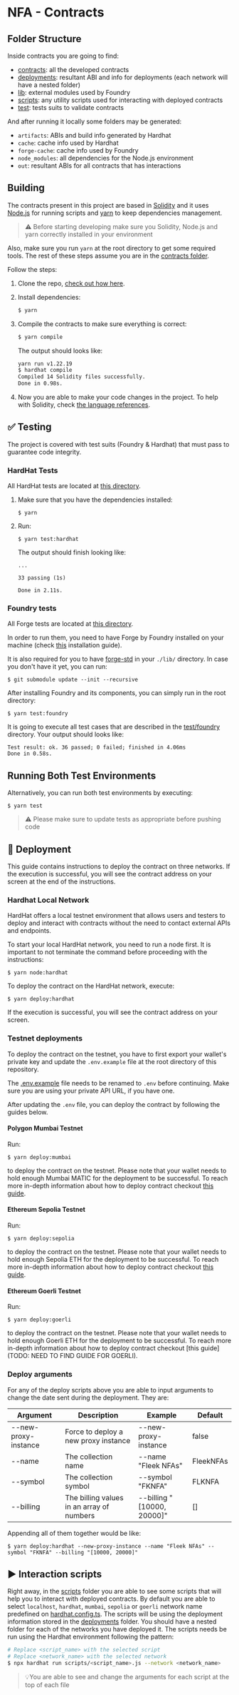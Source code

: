 # NFA - Contracts

## Folder Structure

Inside contracts you are going to find:

- [contracts](./contracts): all the developed contracts
- [deployments](./deployments): resultant ABI and info for deployments (each network will have a nested folder)
- [lib](./lib): external modules used by Foundry
- [scripts](./scripts): any utility scripts used for interacting with deployed contracts
- [test](./test): tests suits to validate contracts

And after running it locally some folders may be generated:

- `artifacts`: ABIs and build info generated by Hardhat
- `cache`: cache info used by Hardhat
- `forge-cache`: cache info used by Foundry
- `node_modules`: all dependencies for the Node.js environment
- `out`: resultant ABIs for all contracts that has interactions

## Building

The contracts present in this project are based in [Solidity](https://github.com/ethereum/solidity) and it uses [Node.js](https://nodejs.org/) for running scripts and [yarn](https://yarnpkg.com/) to keep dependencies management.

> ⚠️ Before starting developing make sure you Solidity, Node.js and yarn correctly installed in your environment

Also, make sure you run `yarn` at the root directory to get some required tools. The rest of these steps assume you are in the [contracts folder](./).

Follow the steps:

1. Clone the repo, [check out how here](https://docs.github.com/en/repositories/creating-and-managing-repositories/cloning-a-repository).

2. Install dependencies:

   ```bash
   $ yarn
   ```

3. Compile the contracts to make sure everything is correct:

   ```bash
   $ yarn compile
   ```

   The output should looks like:

   ```bash
   yarn run v1.22.19
   $ hardhat compile
   Compiled 14 Solidity files successfully.
   Done in 0.98s.
   ```

4. Now you are able to make your code changes in the project. To help with Solidity, check [the language references](https://docs.soliditylang.org/).

## ✅ Testing

The project is covered with test suits (Foundry & Hardhat) that must pass to guarantee code integrity.

### HardHat Tests

All HardHat tests are located at [this directory](./test).

1.  Make sure that you have the dependencies installed:

    ```
    $ yarn
    ```

2.  Run:

    ```
    $ yarn test:hardhat
    ```

    The output should finish looking like:

    ```
    ...

    33 passing (1s)

    Done in 2.11s.
    ```

### Foundry tests

All Forge tests are located at [this directory](./test/foundry).

In order to run them, you need to have Forge by Foundry installed on your machine (check [this](https://book.getfoundry.sh/getting-started/installation.html) installation guide).

It is also required for you to have [forge-std](https://github.com/foundry-rs/forge-std/tree/cd7d533f9a0ee0ec02ad81e0a8f262bc4203c653) in your `./lib/` directory. In case you don't have it yet, you can run:

```
$ git submodule update --init --recursive
```

After installing Foundry and its components, you can simply run in the root directory:

```
$ yarn test:foundry
```

It is going to execute all test cases that are described in the [test/foundry](./test/foundry/) directory. Your output should looks like:

```
Test result: ok. 36 passed; 0 failed; finished in 4.06ms
Done in 0.58s.
```

## Running Both Test Environments

Alternatively, you can run both test environments by executing:

```
$ yarn test
```

> ⚠️ Please make sure to update tests as appropriate before pushing code

## 🚀 Deployment

This guide contains instructions to deploy the contract on three networks. If the execution is successful, you will see the contract address on your screen at the end of the instructions.

### **Hardhat Local Network**

HardHat offers a local testnet environment that allows users and testers to deploy and interact with contracts without the need to contact external APIs and endpoints.

To start your local HardHat network, you need to run a node first. It is important to not terminate the command before proceeding with the instructions:

```
$ yarn node:hardhat
```

To deploy the contract on the HardHat network, execute:

```
$ yarn deploy:hardhat
```

If the execution is successful, you will see the contract address on your screen.

### **Testnet deployments**

To deploy the contract on the testnet, you have to first export your wallet's private key and update the `.env.example` file at the root directory of this repository.

The [.env.example](./.env.example) file needs to be renamed to `.env` before continuing. Make sure you are using your private API URL, if you have one.

After updating the `.env` file, you can deploy the contract by following the guides below.

#### **Polygon Mumbai Testnet**

Run:

```
$ yarn deploy:mumbai
```

to deploy the contract on the testnet. Please note that your wallet needs to hold enough Mumbai MATIC for the deployment to be successful. To reach more in-depth information about how to deploy contract checkout [this guide](https://wiki.polygon.technology/docs/develop/alchemy).

#### **Ethereum Sepolia Testnet**

Run:

```
$ yarn deploy:sepolia
```

to deploy the contract on the testnet. Please note that your wallet needs to hold enough Sepolia ETH for the deployment to be successful. To reach more in-depth information about how to deploy contract checkout [this guide](https://docs.alchemy.com/docs/how-to-deploy-a-smart-contract-to-the-sepolia-testnet).

#### **Ethereum Goerli Testnet**

Run:

```
$ yarn deploy:goerli
```

to deploy the contract on the testnet. Please note that your wallet needs to hold enough Goerli ETH for the deployment to be successful. To reach more in-depth information about how to deploy contract checkout [this guide](TODO: NEED TO FIND GUIDE FOR GOERLI).

### **Deploy arguments**

For any of the deploy scripts above you are able to input arguments to change the date sent during the deployment. They are:

| Argument             | Description                               | Example                    | Default   |
| -------------------- | ----------------------------------------- | -------------------------- | --------- |
| --new-proxy-instance | Force to deploy a new proxy instance      | --new-proxy-instance       | false     |
| --name               | The collection name                       | --name "Fleek NFAs"        | FleekNFAs |
| --symbol             | The collection symbol                     | --symbol "FKNFA"           | FLKNFA    |
| --billing            | The billing values in an array of numbers | --billing "[10000, 20000]" | []        |

Appending all of them together would be like:

```
$ yarn deploy:hardhat --new-proxy-instance --name "Fleek NFAs" --symbol "FKNFA" --billing "[10000, 20000]"
```

<!-- TODO: add this section after the mainnet setup is done and tested
**Polygon main-net**

To deploy the contract on the testnet, you have to first export your wallet's private key and update the `.env.example` file at the root directory of this repository.

The [.env.example](./.env.example) file needs to be renamed to `.env` before continuing. Make sure you are using your private API URL, if you have one.

After updating the `.env` file, you can run:

```
yarn deploy:mainnet
```

to deploy the contract on the testnet. Please note that your wallet needs to hold enough Mumbai MATIC for the deployment to be successful.
-->

## ▶️ Interaction scripts

Right away, in the [scripts](./scripts/) folder you are able to see some scripts that will help you to interact with deployed contracts. By default you are able to select `localhost`, `hardhat`, `mumbai`, `sepolia` or `goerli` network name predefined on [hardhat.config.ts](./hardhat.config.ts). The scripts will be using the deployment information stored in the [deployments](./deployments/) folder. You should have a nested folder for each of the networks you have deployed it. The scripts needs be run using the Hardhat environment following the pattern:

```bash
# Replace <script_name> with the selected script
# Replace <network_name> with the selected network
$ npx hardhat run scripts/<script_name>.js --network <network_name>
```

> 💡You are able to see and change the arguments for each script at the top of each file

<!-- TODO: add the commands here when they are done
### Admin commands

The project should provide a way for interacting with the contract as owner with CLI.

> 🛠️ Work in progress...

-->
